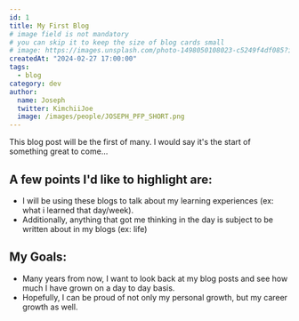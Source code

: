 ```yaml
---
id: 1
title: My First Blog
# image field is not mandatory
# you can skip it to keep the size of blog cards small
# image: https://images.unsplash.com/photo-1498050108023-c5249f4df085?ixid=MnwxMjA3fDB8MHxwaG90by1wYWdlfHx8fGVufDB8fHx8&ixlib=rb-1.2.1&auto=format&fit=crop&w=3452&q=80
createdAt: "2024-02-27 17:00:00"
tags:
  - blog
category: dev
author:
  name: Joseph
  twitter: KimchiiJoe
  image: /images/people/JOSEPH_PFP_SHORT.png
---
```


This blog post will be the first of many. I would say it's the start of something great to come...

<!--more-->

## A few points I'd like to highlight are:

- I will be using these blogs to talk about my learning experiences (ex: what i learned that day/week).
- Additionally, anything that got me thinking in the day is subject to be written about in my blogs (ex: life)

## My Goals:

- Many years from now, I want to look back at my blog posts and see how much I have grown on a day to day basis.
- Hopefully, I can be proud of not only my personal growth, but my career growth as well.

